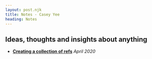 ```yaml
---
layout: post.njk
title: Notes - Casey Yee
heading: Notes
---
```


## Ideas, thoughts and insights about anything

- **[Creating a collection of refs](/notes/react-ref-collections)**
  _April 2020_
